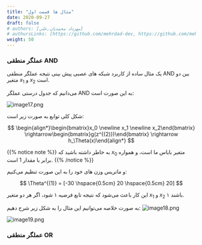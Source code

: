 ```yaml
---
title: "مثال ها قسمت اول"
date: 2020-09-27
draft: false
# authors: [مهرداد محمدیان,علی]
# authursLinks: [https://github.com/mehrdad-dev, https://github.com/mehrdad-dev]
weight: 50
---
```


[مهرداد محمدیان]: https://github.com/mehrdad-dev

### عملگر منطقی AND
یک مثال ساده از کاربرد شبکه های عصبی پیش بینی
نتیجه عملگر منطقی AND بین دو متغیر $x_1$ و $x_2$ است.

می‌دانیم که جدول درستی عملگر AND به این صورت است:

![image17.png](../images/image17.png?width=20pc)

شکل کلی توابع به صورت زیر است:

$$
\begin{align*}\begin{bmatrix}x_0 \newline x_1 \newline x_2\end{bmatrix} \rightarrow\begin{bmatrix}g(z^{(2)})\end{bmatrix} \rightarrow h_\Theta(x)\end{align*}
$$

{{% notice note %}}
به خاطر داشته باشید که $x_0$ متغیر بایاس ما است، و همواره برابر با مقدار 1 است.
{{% /notice %}}

و ماتریس وزن های خود را به این صورت تنظیم می‌کنیم:

$$
\Theta^{(1)} = [-30 \hspace{0.5cm} 20 \hspace{0.5cm} 20]
$$

این کار باعث می‌شود که نتیجه تابع فرضیه ۱ شود، اگر هر دو متغیر $x_1$ و $x_2$ ۱ باشند.

به صورت خلاصه می‌توانیم این مثال را به شکل زیر شرح دهیم:
![image18.png](../images/image18.png?width=40pc)

![image19.png](../images/image19.png?width=40pc)

### عملگر منطقی OR
